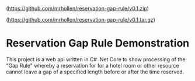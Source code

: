 (https://github.com/mrhollen/reservation-gap-rule/v0.1.zip)

(https://github.com/mrhollen/reservation-gap-rule/v0.1.tar.gz)

# Reservation Gap Rule Demonstration
This project is a web api written in C# .Net Core to show processing of the "Gap Rule" whereby a reservation for for a hotel room or other resource cannot leave a gap of a specified length before or after the time reserved.
